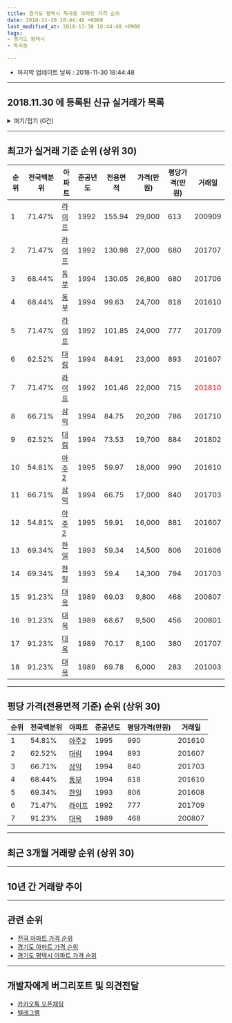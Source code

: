 ```yaml
---
title: 경기도 평택시 독곡동 아파트 가격 순위
date: 2018-11-30 18:44:48 +0900
last_modified_at: 2018-11-30 18:44:48 +0900
tags:
- 경기도 평택시
- 독곡동

---
```


* 마지막 업데이트 날짜 : 2018-11-30 18:44:48

---

## 2018.11.30 에 등록된 신규 실거래가 목록

<details>
<summary>펴기/접기 (0건)</summary>
<div markdown="1">

|아파트|전국백분위|준공년도|전용면적|가격(만원)|평당가격(만원)|거래일|
|---|---|---|---|---|---|---|
|없음|||||||


</div>
</details>

---

## 최고가 실거래 기준 순위 (상위 30)


|순위|전국백분위|아파트|준공년도|전용면적|가격(만원)|평당가격(만원)|거래일|
|---|---|---|---|---|---|---|---|
|1|71.47%|[라이프](https://search.naver.com/search.naver?query=%EA%B2%BD%EA%B8%B0%EB%8F%84+%ED%8F%89%ED%83%9D%EC%8B%9C+%EB%8F%85%EA%B3%A1%EB%8F%99+%EB%9D%BC%EC%9D%B4%ED%94%84)|1992|155.94|29,000|613|200909|
|2|71.47%|[라이프](https://search.naver.com/search.naver?query=%EA%B2%BD%EA%B8%B0%EB%8F%84+%ED%8F%89%ED%83%9D%EC%8B%9C+%EB%8F%85%EA%B3%A1%EB%8F%99+%EB%9D%BC%EC%9D%B4%ED%94%84)|1992|130.98|27,000|680|201707|
|3|68.44%|[동부](https://search.naver.com/search.naver?query=%EA%B2%BD%EA%B8%B0%EB%8F%84+%ED%8F%89%ED%83%9D%EC%8B%9C+%EB%8F%85%EA%B3%A1%EB%8F%99+%EB%8F%99%EB%B6%80)|1994|130.05|26,800|680|201706|
|4|68.44%|[동부](https://search.naver.com/search.naver?query=%EA%B2%BD%EA%B8%B0%EB%8F%84+%ED%8F%89%ED%83%9D%EC%8B%9C+%EB%8F%85%EA%B3%A1%EB%8F%99+%EB%8F%99%EB%B6%80)|1994|99.63|24,700|818|201610|
|5|71.47%|[라이프](https://search.naver.com/search.naver?query=%EA%B2%BD%EA%B8%B0%EB%8F%84+%ED%8F%89%ED%83%9D%EC%8B%9C+%EB%8F%85%EA%B3%A1%EB%8F%99+%EB%9D%BC%EC%9D%B4%ED%94%84)|1992|101.85|24,000|777|201709|
|6|62.52%|[대림](https://search.naver.com/search.naver?query=%EA%B2%BD%EA%B8%B0%EB%8F%84+%ED%8F%89%ED%83%9D%EC%8B%9C+%EB%8F%85%EA%B3%A1%EB%8F%99+%EB%8C%80%EB%A6%BC)|1994|84.91|23,000|893|201607|
|7|71.47%|[라이프](https://search.naver.com/search.naver?query=%EA%B2%BD%EA%B8%B0%EB%8F%84+%ED%8F%89%ED%83%9D%EC%8B%9C+%EB%8F%85%EA%B3%A1%EB%8F%99+%EB%9D%BC%EC%9D%B4%ED%94%84)|1992|101.46|22,000|715|<span style="color:red">201810</span>|
|8|66.71%|[삼익](https://search.naver.com/search.naver?query=%EA%B2%BD%EA%B8%B0%EB%8F%84+%ED%8F%89%ED%83%9D%EC%8B%9C+%EB%8F%85%EA%B3%A1%EB%8F%99+%EC%82%BC%EC%9D%B5)|1994|84.75|20,200|786|201710|
|9|62.52%|[대림](https://search.naver.com/search.naver?query=%EA%B2%BD%EA%B8%B0%EB%8F%84+%ED%8F%89%ED%83%9D%EC%8B%9C+%EB%8F%85%EA%B3%A1%EB%8F%99+%EB%8C%80%EB%A6%BC)|1994|73.53|19,700|884|201802|
|10|54.81%|[아주2](https://search.naver.com/search.naver?query=%EA%B2%BD%EA%B8%B0%EB%8F%84+%ED%8F%89%ED%83%9D%EC%8B%9C+%EB%8F%85%EA%B3%A1%EB%8F%99+%EC%95%84%EC%A3%BC2)|1995|59.97|18,000|990|201610|
|11|66.71%|[삼익](https://search.naver.com/search.naver?query=%EA%B2%BD%EA%B8%B0%EB%8F%84+%ED%8F%89%ED%83%9D%EC%8B%9C+%EB%8F%85%EA%B3%A1%EB%8F%99+%EC%82%BC%EC%9D%B5)|1994|66.75|17,000|840|201703|
|12|54.81%|[아주2](https://search.naver.com/search.naver?query=%EA%B2%BD%EA%B8%B0%EB%8F%84+%ED%8F%89%ED%83%9D%EC%8B%9C+%EB%8F%85%EA%B3%A1%EB%8F%99+%EC%95%84%EC%A3%BC2)|1995|59.91|16,000|881|201607|
|13|69.34%|[한일](https://search.naver.com/search.naver?query=%EA%B2%BD%EA%B8%B0%EB%8F%84+%ED%8F%89%ED%83%9D%EC%8B%9C+%EB%8F%85%EA%B3%A1%EB%8F%99+%ED%95%9C%EC%9D%BC)|1993|59.34|14,500|806|201608|
|14|69.34%|[한일](https://search.naver.com/search.naver?query=%EA%B2%BD%EA%B8%B0%EB%8F%84+%ED%8F%89%ED%83%9D%EC%8B%9C+%EB%8F%85%EA%B3%A1%EB%8F%99+%ED%95%9C%EC%9D%BC)|1993|59.4|14,300|794|201703|
|15|91.23%|[대옥](https://search.naver.com/search.naver?query=%EA%B2%BD%EA%B8%B0%EB%8F%84+%ED%8F%89%ED%83%9D%EC%8B%9C+%EB%8F%85%EA%B3%A1%EB%8F%99+%EB%8C%80%EC%98%A5)|1989|69.03|9,800|468|200807|
|16|91.23%|[대옥](https://search.naver.com/search.naver?query=%EA%B2%BD%EA%B8%B0%EB%8F%84+%ED%8F%89%ED%83%9D%EC%8B%9C+%EB%8F%85%EA%B3%A1%EB%8F%99+%EB%8C%80%EC%98%A5)|1989|68.67|9,500|456|200801|
|17|91.23%|[대옥](https://search.naver.com/search.naver?query=%EA%B2%BD%EA%B8%B0%EB%8F%84+%ED%8F%89%ED%83%9D%EC%8B%9C+%EB%8F%85%EA%B3%A1%EB%8F%99+%EB%8C%80%EC%98%A5)|1989|70.17|8,100|380|201707|
|18|91.23%|[대옥](https://search.naver.com/search.naver?query=%EA%B2%BD%EA%B8%B0%EB%8F%84+%ED%8F%89%ED%83%9D%EC%8B%9C+%EB%8F%85%EA%B3%A1%EB%8F%99+%EB%8C%80%EC%98%A5)|1989|69.78|6,000|283|201003|


---

## 평당 가격(전용면적 기준) 순위 (상위 30)


|순위|전국백분위|아파트|준공년도|평당가격(만원)|거래일|
|---|---|---|---|---|---|
|1|54.81%|[아주2](https://search.naver.com/search.naver?query=%EA%B2%BD%EA%B8%B0%EB%8F%84+%ED%8F%89%ED%83%9D%EC%8B%9C+%EB%8F%85%EA%B3%A1%EB%8F%99+%EC%95%84%EC%A3%BC2)|1995|990|201610|
|2|62.52%|[대림](https://search.naver.com/search.naver?query=%EA%B2%BD%EA%B8%B0%EB%8F%84+%ED%8F%89%ED%83%9D%EC%8B%9C+%EB%8F%85%EA%B3%A1%EB%8F%99+%EB%8C%80%EB%A6%BC)|1994|893|201607|
|3|66.71%|[삼익](https://search.naver.com/search.naver?query=%EA%B2%BD%EA%B8%B0%EB%8F%84+%ED%8F%89%ED%83%9D%EC%8B%9C+%EB%8F%85%EA%B3%A1%EB%8F%99+%EC%82%BC%EC%9D%B5)|1994|840|201703|
|4|68.44%|[동부](https://search.naver.com/search.naver?query=%EA%B2%BD%EA%B8%B0%EB%8F%84+%ED%8F%89%ED%83%9D%EC%8B%9C+%EB%8F%85%EA%B3%A1%EB%8F%99+%EB%8F%99%EB%B6%80)|1994|818|201610|
|5|69.34%|[한일](https://search.naver.com/search.naver?query=%EA%B2%BD%EA%B8%B0%EB%8F%84+%ED%8F%89%ED%83%9D%EC%8B%9C+%EB%8F%85%EA%B3%A1%EB%8F%99+%ED%95%9C%EC%9D%BC)|1993|806|201608|
|6|71.47%|[라이프](https://search.naver.com/search.naver?query=%EA%B2%BD%EA%B8%B0%EB%8F%84+%ED%8F%89%ED%83%9D%EC%8B%9C+%EB%8F%85%EA%B3%A1%EB%8F%99+%EB%9D%BC%EC%9D%B4%ED%94%84)|1992|777|201709|
|7|91.23%|[대옥](https://search.naver.com/search.naver?query=%EA%B2%BD%EA%B8%B0%EB%8F%84+%ED%8F%89%ED%83%9D%EC%8B%9C+%EB%8F%85%EA%B3%A1%EB%8F%99+%EB%8C%80%EC%98%A5)|1989|468|200807|


---

## 최근 3개월 거래량 순위 (상위 30)


<div style="width:100%;">
    <canvas id="deal_count_ranking" height="250"></canvas>
</div>


<script>
new Chart(document.getElementById("deal_count_ranking"), {
    type: 'horizontalBar',
    data: {
        labels: ['동부', '라이프', '한일', '아주2', '삼익', '대림'],
        datasets: [{
            label: '실거래 수',
            data: [3, 3, 2, 1, 1, 1],
            borderColor: "rgba(255, 0, 128, 1)",
            backgroundColor: "rgba(255, 0, 128, 0.5)",
            fill: false,
        }]
    },
    options: {
        responsive: true,
        title: {
            display: true,
            text: '최근 3개월 거래량 순위'
        },
        tooltips: {
            mode: 'index',
            intersect: false,
            callbacks: {
                title: function(tooltipItems, data) {
                    return "실거래 수:";
                },
                label: function(tooltipItem, data) {
                    return data.labels[tooltipItem.index] + ": " + tooltipItem.xLabel;
                }
            }
        },
        hover: {
            mode: 'nearest',
            intersect: true
        },
        scales: {
            xAxes: [{
                display: true,
                scaleLabel: {
                    display: true,
                    labelString: '실거래 수'
                },
                ticks: {
                    suggestedMin: 0,
                }
            }],
            yAxes: [{
                display: true,
                ticks: {
                    autoSkip: false,
                    callback: function(value, index, values) {
                        if (value.length > 15)
                            return value.substr(0, 13) + "...";
                        else
                            return value;
                    }
                },
                scaleLabel: {
                    display: false,
                }
            }]
        }
    }
});

</script>


---

## 10년 간 거래량 추이


<div style="width:100%;">
    <canvas id="deal_progress" height="250"></canvas>
</div>

<script>
new Chart(document.getElementById("deal_progress"), {
    type: 'line',
    data: {
        labels: ['200811','200812','200901','200902','200903','200904','200905','200906','200907','200908','200909','200910','200911','200912','201001','201002','201003','201004','201005','201006','201007','201008','201009','201010','201011','201012','201101','201102','201103','201104','201105','201106','201107','201108','201109','201110','201111','201112','201201','201202','201203','201204','201205','201206','201207','201208','201209','201210','201211','201212','201301','201302','201303','201304','201305','201306','201307','201308','201309','201310','201311','201312','201401','201402','201403','201404','201405','201406','201407','201408','201409','201410','201411','201412','201501','201502','201503','201504','201505','201506','201507','201508','201509','201510','201511','201512','201601','201602','201603','201604','201605','201606','201607','201608','201609','201610','201611','201612','201701','201702','201703','201704','201705','201706','201707','201708','201709','201710','201711','201712','201801','201802','201803','201804','201805','201806','201807','201808','201809','201810','201811'],
        datasets: [{
            label: '실거래 수',
            pointRadius: 1,
            data: [4, 3, 2, 7, 9, 16, 17, 20, 18, 22, 17, 23, 10, 4, 12, 13, 18, 13, 14, 9, 9, 7, 12, 16, 12, 12, 35, 42, 32, 31, 23, 22, 18, 25, 23, 18, 19, 11, 10, 19, 18, 14, 11, 16, 9, 10, 8, 6, 8, 6, 7, 7, 19, 23, 7, 12, 7, 10, 15, 19, 5, 8, 15, 6, 12, 20, 15, 10, 9, 10, 11, 15, 12, 5, 20, 19, 20, 28, 24, 12, 16, 20, 16, 24, 15, 11, 10, 12, 13, 20, 11, 10, 12, 12, 8, 24, 8, 7, 7, 4, 13, 4, 12, 13, 12, 7, 15, 10, 6, 4, 5, 11, 6, 1, 5, 12, 5, 9, 3, 5, 3],
            borderColor: "rgba(255, 201, 14, 1)",
            backgroundColor: "rgba(255, 201, 14, 0.5)",
            fill: true,
        }]
    },
    options: {
        responsive: true,
        title: {
            display: true,
            text: '10년간 거래량 추이'
        },
        tooltips: {
            mode: 'index',
            intersect: false,
        },
        hover: {
            mode: 'nearest',
            intersect: true
        },
        scales: {
            xAxes: [{
                display: true,
                scaleLabel: {
                    display: true,
                    labelString: '년/월'
                }
            }],
            yAxes: [{
                display: true,
                ticks: {
                    suggestedMin: 0,
                },
                scaleLabel: {
                    display: true,
                    labelString: '실거래 수'
                }
            }]
        }
    }
});

</script>


---

## 관련 순위

- [전국 아파트 가격 순위](https://inasie.github.io/apt-ranking/전국)
- [경기도 아파트 가격 순위](https://inasie.github.io/apt-ranking/경기도)
- [경기도 평택시 아파트 가격 순위](https://inasie.github.io/apt-ranking/경기도-평택시)


---

## 개발자에게 버그리포트 및 의견전달

- [카카오톡 오픈채팅](https://open.kakao.com/o/gLJUAP4)
- [텔레그램](https://t.me/inasie)


